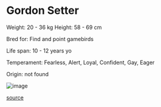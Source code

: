 # Gordon Setter

Weight: 20 - 36 kg
Height: 58 - 69 cm

Bred for: Find and point gamebirds

Life span: 10 - 12 years yo

Temperament: Fearless, Alert, Loyal, Confident, Gay, Eager

Origin: not found

![image](https://cdn2.thedogapi.com/images/SJ5vzx5NX_1280.jpg)

[source](https://api.thedogapi.com/v1/breeds/123)
